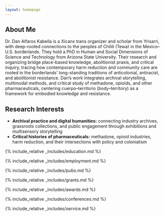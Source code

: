 ```yaml
---
layout: homepage
---
```


## About Me

Dr. Dan Alfaros Kabella is a Xicanx trans organizer and scholar from Yrisarri, with deep-rooted connections to the peoples of Chilili (Tewa) in the Mexico–U.S. borderlands. They hold a PhD in Human and Social Dimensions of Science and Technology from Arizona State University. Their research and organizing bridge place-based knowledge, abolitionist praxis, and critical inquiry, tracing how contemporary harm reduction and community care are rooted in the borderlands’ long-standing traditions of anticolonial, antiracist, and abolitionist resistance. Dan’s work integrates archival storytelling, multimodal methods, and critical study of methadone, opioids, and other pharmaceuticals, centering cuerpo–territorio (body–territory) as a framework for embodied knowledge and resistance.

## Research Interests

- **Archival practice and digital humanities:** connecting industry archives, grassroots collections, and public engagement through exhibitions and multisensory storytelling
- **Critical histories of pharmaceuticals:** methadone, opioid industries, harm reduction, and their intersections with policy and colonialism

{% include_relative _includes/education.md %}

{% include_relative _includes/employment.md %}

{% include_relative _includes/pubs.md %}

<!--{% include_relative _includes/art.md %}--> <!-- you can escape this line if you don't have any art examples -->

{% include_relative _includes/grants.md %}

{% include_relative _includes/awards.md %}

{% include_relative _includes/conferences.md %}

{% include_relative _includes/service.md %}
